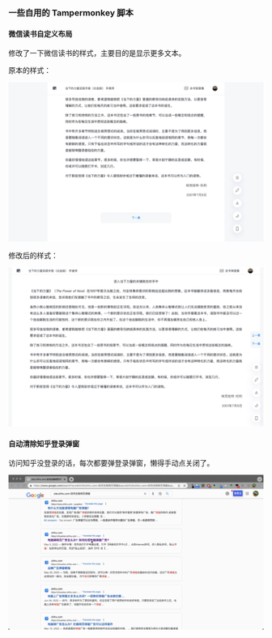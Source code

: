 ### 一些自用的 Tampermonkey 脚本

#### 微信读书自定义布局
修改了一下微信读书的样式，主要目的是显示更多文本。

原本的样式：

![wead_original](./assets/weread_original.png)

修改后的样式：

![wead_modified](./assets/weread_modified.png)

#### 自动清除知乎登录弹窗
访问知乎没登录的话，每次都要弹登录弹窗，懒得手动点关闭了。

![rm_zhihu_login_modal](./assets/rm_zhihu_login_modal.gif)


